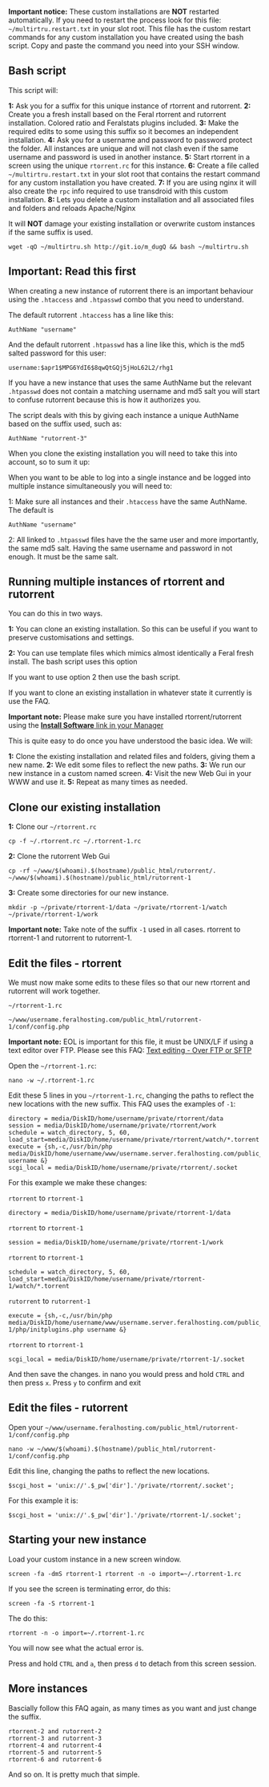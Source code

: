 
**Important notice:** These custom installations are **NOT** restarted automatically. If you need to restart the process look for this file: `~/multirtru.restart.txt` in your slot root. This file has the custom restart commands for any custom installation you have created using the bash script. Copy and paste the command you need into your SSH window.

Bash script
---

This script will:

**1:** Ask you for a suffix for this unique instance of rtorrent and rutorrent.
**2:** Create you a fresh install based on the Feral rtorrent and rutorrent installation. Colored ratio and Feralstats plugins included.
**3:** Make the required edits to some using this suffix so it becomes an independent installation.
**4:** Ask you for a username and password to password protect the folder. All instances are unique and will not clash even if the same username and password is used in another instance.
**5:** Start rtorrent in a screen using the unique `rtorrent.rc` for this instance.
**6:** Create a file called `~/multirtru.restart.txt` in your slot root that contains the restart command for any custom installation you have created.
**7:** If you are using nginx it will also create the `rpc` info required to use transdroid with this custom installation.
**8:** Lets you delete a custom installation and all associated files and folders and reloads Apache/Nginx

It will **NOT** damage your existing installation or overwrite custom instances if the same suffix is used.

~~~
wget -qO ~/multirtru.sh http://git.io/m_dugQ && bash ~/multirtru.sh
~~~

Important: Read this first
----

When creating a new instance of rutorrent there is an important behaviour using the `.htaccess` and `.htpasswd` combo that you need to understand.

The default rutorrent `.htaccess` has a line like this:

~~~
AuthName "username"
~~~

And the default rutorrent `.htpasswd` has a line like this, which is the md5 salted password for this user:

~~~
username:$apr1$MPG6YdI6$8qwQtGQj5jHoL62L2/rhg1
~~~

If you have a new instance that uses the same AuthName but the relevant `.htpasswd` does not contain a matching username and md5 salt you will start to confuse rutorrent because this is how it authorizes you.

The script deals with this by giving each instance a unique AuthName based on the suffix used, such as:

~~~
AuthName "rutorrent-3"
~~~

When you clone the existing installation you will need to take this into account, so to sum it up:

When you want to be able to log into a single instance and be logged into multiple instance simultaneously you will need to:

1: Make sure all instances and their `.htaccess` have the same AuthName. The default is

~~~
AuthName "username"
~~~

2: All linked to `.htpasswd` files have the the same user and more importantly, the same md5 salt. Having the same username and password in not enough. It must be the same salt.

Running multiple instances of rtorrent and rutorrent
---

You can do this in two ways.

**1:** You can clone an existing installation. So this can be useful if you want to preserve customisations and settings.

**2:** You can use template files which mimics almost identically a Feral fresh install. The bash script uses this option

If you want to use option 2 then use the bash script.

If you want to clone an existing installation in whatever state it currently is use the FAQ.

**Important note:** Please make sure you have installed rtorrent/rutorrent using the [**Install Software** link in your Manager](https://www.feralhosting.com/manager/)

This is quite easy to do once you have understood the basic idea. We will:

**1:** Clone the existing installation and related files and folders, giving them a new name.
**2:** We edit some files to reflect the new paths.
**3:** We run our new instance in a custom named screen.
**4:** Visit the new Web Gui in your WWW and use it.
**5:** Repeat as many times as needed.

Clone our existing installation
---

**1:** Clone our `~/rtorrent.rc`

~~~
cp -f ~/.rtorrent.rc ~/.rtorrent-1.rc
~~~

**2:** Clone the rutorrent Web Gui

~~~
cp -rf ~/www/$(whoami).$(hostname)/public_html/rutorrent/. ~/www/$(whoami).$(hostname)/public_html/rutorrent-1
~~~

**3:** Create some directories for our new instance.

~~~
mkdir -p ~/private/rtorrent-1/data ~/private/rtorrent-1/watch ~/private/rtorrent-1/work
~~~

**Important note:** Take note of the suffix `-1` used in all cases. rtorrent to rtorrent-1 and rutorrent to rutorrent-1.

Edit the files - rtorrent
---

We must now make some edits to these files so that our new rtorrent and rutorrent will work together.

~~~
~/rtorrent-1.rc
~~~
~~~
~/www/username.feralhosting.com/public_html/rutorrent-1/conf/config.php
~~~

**Important note:** EOL is important for this file, it must be UNIX/LF if using a text editor over FTP. Please see this FAQ: [Text editing - Over FTP or SFTP](https://www.feralhosting.com/faq/view?question=219)

Open the `~/rtorrent-1.rc`:

~~~
nano -w ~/.rtorrent-1.rc
~~~

Edit these 5 lines in you `~/rtorrent-1.rc`, changing the paths to reflect the new locations with the new suffix. This FAQ uses the examples of `-1`:

~~~
directory = media/DiskID/home/username/private/rtorrent/data
session = media/DiskID/home/username/private/rtorrent/work
schedule = watch_directory, 5, 60, load_start=media/DiskID/home/username/private/rtorrent/watch/*.torrent
execute = {sh,-c,/usr/bin/php media/DiskID/home/username/www/username.server.feralhosting.com/public_html/rutorrent/php/initplugins.php username &}
scgi_local = media/DiskID/home/username/private/rtorrent/.socket
~~~

For this example we make these changes:

`rtorrent` to `rtorrent-1`

~~~
directory = media/DiskID/home/username/private/rtorrent-1/data
~~~

`rtorrent` to `rtorrent-1`

~~~
session = media/DiskID/home/username/private/rtorrent-1/work
~~~

`rtorrent` to `rtorrent-1`

~~~
schedule = watch_directory, 5, 60, load_start=media/DiskID/home/username/private/rtorrent-1/watch/*.torrent
~~~

`rutorrent` to `rutorrent-1`

~~~
execute = {sh,-c,/usr/bin/php media/DiskID/home/username/www/username.server.feralhosting.com/public_html/rutorrent-1/php/initplugins.php username &}
~~~

`rtorrent` to `rtorrent-1`

~~~
scgi_local = media/DiskID/home/username/private/rtorrent-1/.socket
~~~

And then save the changes. in nano you would press and hold `CTRL` and then press `x`. Press `y` to confirm and exit

Edit the files - rutorrent
---

Open your `~/www/username.feralhosting.com/public_html/rutorrent-1/conf/config.php`

~~~
nano -w ~/www/$(whoami).$(hostname)/public_html/rutorrent-1/conf/config.php
~~~

Edit this line, changing the paths to reflect the new locations.

~~~
$scgi_host = 'unix://'.$_pw['dir'].'/private/rtorrent/.socket';
~~~

For this example it is:

~~~
$scgi_host = 'unix://'.$_pw['dir'].'/private/rtorrent-1/.socket';
~~~

Starting your new instance
---

Load your custom instance in a new screen window.

~~~
screen -fa -dmS rtorrent-1 rtorrent -n -o import=~/.rtorrent-1.rc
~~~

If you see the screen is terminating error, do this:

~~~
screen -fa -S rtorrent-1
~~~

The do this:

~~~
rtorrent -n -o import=~/.rtorrent-1.rc
~~~

You will now see what the actual error is.

Press and hold `CTRL` and `a`, then press `d` to detach from this screen session.

More instances
---

Bascially follow this FAQ again, as many times as you want and just change the suffix.

~~~
rtorrent-2 and rutorrent-2
rtorrent-3 and rutorrent-3
rtorrent-4 and rutorrent-4
rtorrent-5 and rutorrent-5
rtorrent-6 and rutorrent-6
~~~

And so on. It is pretty much that simple.



